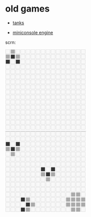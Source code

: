 old games
============

- [tanks](https://rawgithub.com/estuardolh/oldgames/too_easy/index.html)

- [miniconsole engine](https://github.com/estuardolh/miniconsole)

scrn:

![Tanks WIP]( ./scr/tank.PNG )
![Tanks WIP]( ./scr/tank2.PNG )
